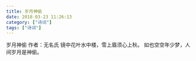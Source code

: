 ```yaml
---
title: 岁月神偷
date: 2018-03-23 11:26:13
category: ["诗词"]
tags: ["诗词"]
---
```

岁月神偷
作者：无名氏
镜中花叶水中楼，雪上眉须心上秋。
如也空空年少梦，人间岁月是神偷。
